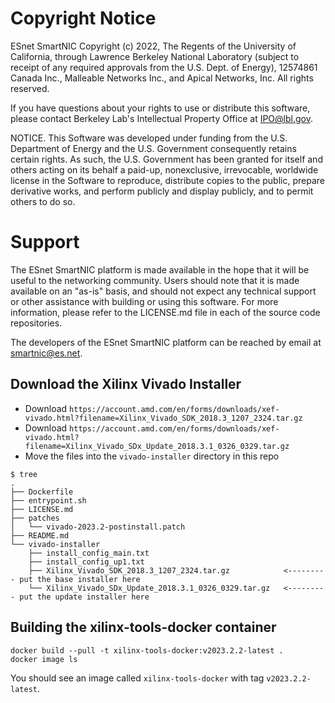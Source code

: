 # Copyright Notice

ESnet SmartNIC Copyright (c) 2022, The Regents of the University of
California, through Lawrence Berkeley National Laboratory (subject to
receipt of any required approvals from the U.S. Dept. of Energy),
12574861 Canada Inc., Malleable Networks Inc., and Apical Networks, Inc.
All rights reserved.

If you have questions about your rights to use or distribute this software,
please contact Berkeley Lab's Intellectual Property Office at
IPO@lbl.gov.

NOTICE.  This Software was developed under funding from the U.S. Department
of Energy and the U.S. Government consequently retains certain rights.  As
such, the U.S. Government has been granted for itself and others acting on
its behalf a paid-up, nonexclusive, irrevocable, worldwide license in the
Software to reproduce, distribute copies to the public, prepare derivative
works, and perform publicly and display publicly, and to permit others to do so.


# Support

The ESnet SmartNIC platform is made available in the hope that it will
be useful to the networking community. Users should note that it is
made available on an "as-is" basis, and should not expect any
technical support or other assistance with building or using this
software. For more information, please refer to the LICENSE.md file in
each of the source code repositories.

The developers of the ESnet SmartNIC platform can be reached by email
at smartnic@es.net.


Download the Xilinx Vivado Installer
------------------------------------

* Download `https://account.amd.com/en/forms/downloads/xef-vivado.html?filename=Xilinx_Vivado_SDK_2018.3_1207_2324.tar.gz`
* Download `https://account.amd.com/en/forms/downloads/xef-vivado.html?filename=Xilinx_Vivado_SDx_Update_2018.3.1_0326_0329.tar.gz`
* Move the files into the `vivado-installer` directory in this repo


```
$ tree
.
├── Dockerfile
├── entrypoint.sh
├── LICENSE.md
├── patches
│   └── vivado-2023.2-postinstall.patch
├── README.md
└── vivado-installer
    ├── install_config_main.txt
    ├── install_config_up1.txt
    ├── Xilinx_Vivado_SDK_2018.3_1207_2324.tar.gz            <--------- put the base installer here
    └── Xilinx_Vivado_SDx_Update_2018.3.1_0326_0329.tar.gz   <--------- put the update installer here
```

Building the xilinx-tools-docker container
------------------------------------------

```
docker build --pull -t xilinx-tools-docker:v2023.2.2-latest .
docker image ls
```

You should see an image called `xilinx-tools-docker` with tag `v2023.2.2-latest`.
